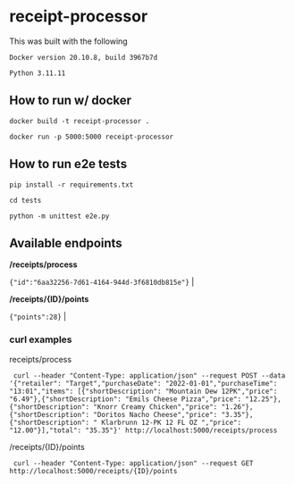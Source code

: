 # receipt-processor

This was built with the following

`Docker version 20.10.8, build 3967b7d`

`Python 3.11.11`

## How to run w/ docker

`docker build -t receipt-processor .`

`docker run -p 5000:5000 receipt-processor`

## How to run e2e tests

`pip install -r requirements.txt`

`cd tests`

`python -m unittest e2e.py`

## Available endpoints

**/receipts/process**  

 `{"id":"6aa32256-7d61-4164-944d-3f6810db815e"}` |

**/receipts/{ID}/points**

`{"points":28}` |

### curl examples

receipts/process

     curl --header "Content-Type: application/json" --request POST --data '{"retailer": "Target","purchaseDate": "2022-01-01","purchaseTime": "13:01","items": [{"shortDescription": "Mountain Dew 12PK","price": "6.49"},{"shortDescription": "Emils Cheese Pizza","price": "12.25"},{"shortDescription": "Knorr Creamy Chicken","price": "1.26"},{"shortDescription": "Doritos Nacho Cheese","price": "3.35"},{"shortDescription": " Klarbrunn 12-PK 12 FL OZ ","price": "12.00"}],"total": "35.35"}' http://localhost:5000/receipts/process

/receipts/{ID}/points

     curl --header "Content-Type: application/json" --request GET http://localhost:5000/receipts/{ID}/points

